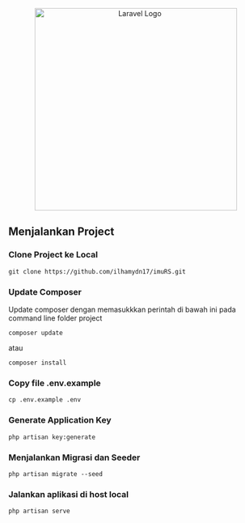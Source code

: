 <p align="center"><a href="https://laravel.com" target="_blank"><img src="https://raw.githubusercontent.com/laravel/art/master/logo-lockup/5%20SVG/2%20CMYK/1%20Full%20Color/laravel-logolockup-cmyk-red.svg" width="400" alt="Laravel Logo"></a></p>

## Menjalankan Project
### Clone Project ke Local

```
git clone https://github.com/ilhamydn17/imuRS.git
```

### Update Composer
Update composer dengan memasukkkan perintah di bawah ini pada command line folder project

```
composer update 
```
atau
```
composer install
```

### Copy file .env.example
```
cp .env.example .env
```

### Generate Application Key
```
php artisan key:generate
```

### Menjalankan Migrasi dan Seeder
```
php artisan migrate --seed
```
### Jalankan aplikasi di host local
```
php artisan serve
```
